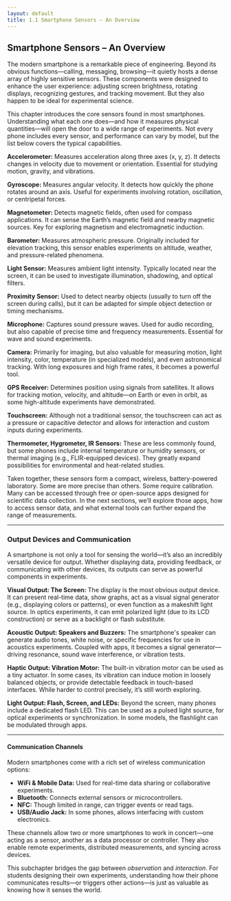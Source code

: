 ```yaml
---
layout: default
title: 1.1 Smartphone Sensors – An Overview
---
```


## Smartphone Sensors – An Overview

The modern smartphone is a remarkable piece of engineering. Beyond its obvious functions—calling, messaging, browsing—it quietly hosts a dense array of highly sensitive sensors. These components were designed to enhance the user experience: adjusting screen brightness, rotating displays, recognizing gestures, and tracking movement. But they also happen to be ideal for experimental science.

This chapter introduces the core sensors found in most smartphones. Understanding what each one does—and how it measures physical quantities—will open the door to a wide range of experiments. Not every phone includes every sensor, and performance can vary by model, but the list below covers the typical capabilities.

**Accelerometer:** Measures acceleration along three axes (x, y, z). It detects changes in velocity due to movement or orientation. Essential for studying motion, gravity, and vibrations.

**Gyroscope:** Measures angular velocity. It detects how quickly the phone rotates around an axis. Useful for experiments involving rotation, oscillation, or centripetal forces.

**Magnetometer:** Detects magnetic fields, often used for compass applications. It can sense the Earth’s magnetic field and nearby magnetic sources. Key for exploring magnetism and electromagnetic induction.

**Barometer:** Measures atmospheric pressure. Originally included for elevation tracking, this sensor enables experiments on altitude, weather, and pressure-related phenomena.

**Light Sensor:** Measures ambient light intensity. Typically located near the screen, it can be used to investigate illumination, shadowing, and optical filters.

**Proximity Sensor:** Used to detect nearby objects (usually to turn off the screen during calls), but it can be adapted for simple object detection or timing mechanisms.

**Microphone:** Captures sound pressure waves. Used for audio recording, but also capable of precise time and frequency measurements. Essential for wave and sound experiments.

**Camera:** Primarily for imaging, but also valuable for measuring motion, light intensity, color, temperature (in specialized models), and even astronomical tracking. With long exposures and high frame rates, it becomes a powerful tool.

**GPS Receiver:** Determines position using signals from satellites. It allows for tracking motion, velocity, and altitude—on Earth or even in orbit, as some high-altitude experiments have demonstrated.

**Touchscreen:** Although not a traditional sensor, the touchscreen can act as a pressure or capacitive detector and allows for interaction and custom inputs during experiments.

**Thermometer, Hygrometer, IR Sensors:** These are less commonly found, but some phones include internal temperature or humidity sensors, or thermal imaging (e.g., FLIR-equipped devices). They greatly expand possibilities for environmental and heat-related studies.

Taken together, these sensors form a compact, wireless, battery-powered laboratory. Some are more precise than others. Some require calibration. Many can be accessed through free or open-source apps designed for scientific data collection. In the next sections, we’ll explore those apps, how to access sensor data, and what external tools can further expand the range of measurements.

---

### Output Devices and Communication

A smartphone is not only a tool for sensing the world—it’s also an incredibly versatile device for output. Whether displaying data, providing feedback, or communicating with other devices, its outputs can serve as powerful components in experiments.

**Visual Output: The Screen:** The display is the most obvious output device. It can present real-time data, show graphs, act as a visual signal generator (e.g., displaying colors or patterns), or even function as a makeshift light source. In optics experiments, it can emit polarized light (due to its LCD construction) or serve as a backlight or flash substitute.

**Acoustic Output: Speakers and Buzzers:** The smartphone's speaker can generate audio tones, white noise, or specific frequencies for use in acoustics experiments. Coupled with apps, it becomes a signal generator—driving resonance, sound wave interference, or vibration tests.

**Haptic Output: Vibration Motor:** The built-in vibration motor can be used as a tiny actuator. In some cases, its vibration can induce motion in loosely balanced objects, or provide detectable feedback in touch-based interfaces. While harder to control precisely, it’s still worth exploring.

**Light Output: Flash, Screen, and LEDs:** Beyond the screen, many phones include a dedicated flash LED. This can be used as a pulsed light source, for optical experiments or synchronization. In some models, the flashlight can be modulated through apps.

---

#### Communication Channels

Modern smartphones come with a rich set of wireless communication options:

- **WiFi & Mobile Data:** Used for real-time data sharing or collaborative experiments.
- **Bluetooth:** Connects external sensors or microcontrollers.
- **NFC:** Though limited in range, can trigger events or read tags.
- **USB/Audio Jack:** In some phones, allows interfacing with custom electronics.

These channels allow two or more smartphones to work in concert—one acting as a sensor, another as a data processor or controller. They also enable remote experiments, distributed measurements, and syncing across devices.

This subchapter bridges the gap between *observation* and *interaction*. For students designing their own experiments, understanding how their phone communicates results—or triggers other actions—is just as valuable as knowing how it senses the world.
